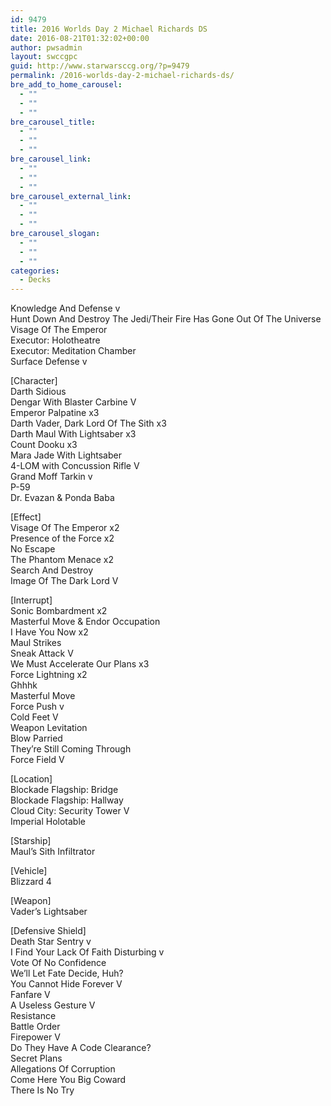 ```yaml
---
id: 9479
title: 2016 Worlds Day 2 Michael Richards DS
date: 2016-08-21T01:32:02+00:00
author: pwsadmin
layout: swccgpc
guid: http://www.starwarsccg.org/?p=9479
permalink: /2016-worlds-day-2-michael-richards-ds/
bre_add_to_home_carousel:
  - ""
  - ""
  - ""
bre_carousel_title:
  - ""
  - ""
  - ""
bre_carousel_link:
  - ""
  - ""
  - ""
bre_carousel_external_link:
  - ""
  - ""
  - ""
bre_carousel_slogan:
  - ""
  - ""
  - ""
categories:
  - Decks
---
```

Knowledge And Defense v  
Hunt Down And Destroy The Jedi/Their Fire Has Gone Out Of The Universe  
Visage Of The Emperor  
Executor: Holotheatre  
Executor: Meditation Chamber  
Surface Defense v

[Character]  
Darth Sidious  
Dengar With Blaster Carbine V  
Emperor Palpatine x3  
Darth Vader, Dark Lord Of The Sith x3  
Darth Maul With Lightsaber x3  
Count Dooku x3  
Mara Jade With Lightsaber  
4-LOM with Concussion Rifle V  
Grand Moff Tarkin v  
P-59  
Dr. Evazan & Ponda Baba

[Effect]  
Visage Of The Emperor x2  
Presence of the Force x2  
No Escape  
The Phantom Menace x2  
Search And Destroy  
Image Of The Dark Lord V

[Interrupt]  
Sonic Bombardment x2  
Masterful Move & Endor Occupation  
I Have You Now x2  
Maul Strikes  
Sneak Attack V  
We Must Accelerate Our Plans x3  
Force Lightning x2  
Ghhhk  
Masterful Move  
Force Push v  
Cold Feet V  
Weapon Levitation  
Blow Parried  
They’re Still Coming Through  
Force Field V

[Location]  
Blockade Flagship: Bridge  
Blockade Flagship: Hallway  
Cloud City: Security Tower V  
Imperial Holotable

[Starship]  
Maul’s Sith Infiltrator

[Vehicle]  
Blizzard 4

[Weapon]  
Vader’s Lightsaber

[Defensive Shield]  
Death Star Sentry v  
I Find Your Lack Of Faith Disturbing v  
Vote Of No Confidence  
We’ll Let Fate Decide, Huh?  
You Cannot Hide Forever V  
Fanfare V  
A Useless Gesture V  
Resistance  
Battle Order  
Firepower V  
Do They Have A Code Clearance?  
Secret Plans  
Allegations Of Corruption  
Come Here You Big Coward  
There Is No Try